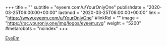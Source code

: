 +++
title = ""
subtitle = "eyeem.com/u/YourOnlyOne"
publishdate = "2020-03-25T06:00:00+00:00"
lastmod = "2020-03-25T06:00:00+00:00"
link = "https://www.eyeem.com/u/YourOnlyOne"
#linkRel = ""
image = "https://rsc.youronly.one/img/logos/eyeem.svg"
weight = "5200"
#metarobots = "noindex"
+++

[EyeEm](https://www.eyeem.com/u/YourOnlyOne "EyeEm")
